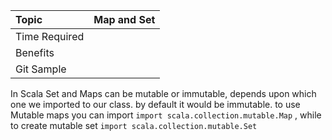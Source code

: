 | Topic | Map and Set |
| :--- | :--- |
| Time Required |  |
| Benefits |  |
| Git Sample |  |

In Scala Set and Maps can be mutable or immutable, depends upon which one we imported to our class. by default it would be immutable. to use Mutable maps you can import `import scala.collection.mutable.Map` , while to create mutable set `import scala.collection.mutable.Set`



